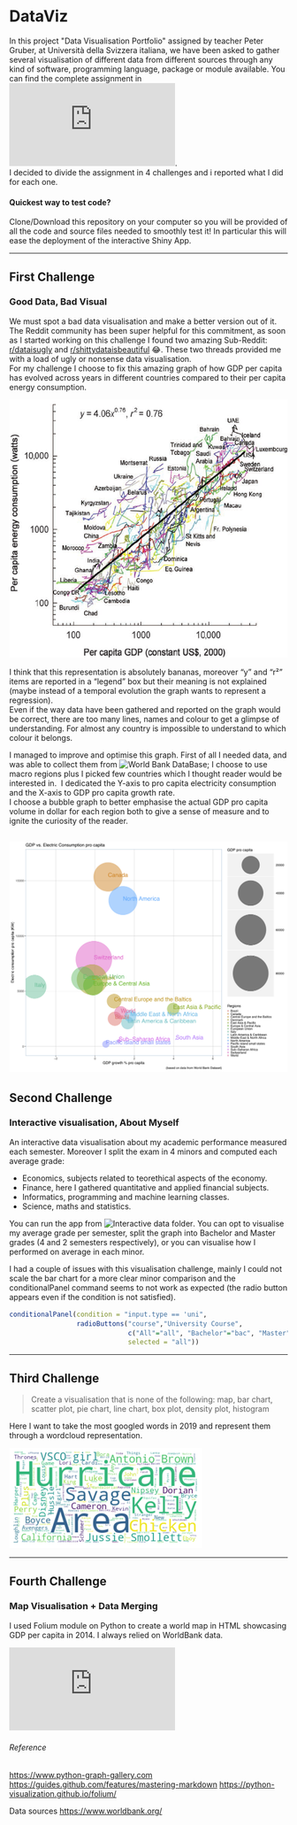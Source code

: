 # DataViz

In this project "Data Visualisation Portfolio" assigned by teacher Peter Gruber, at Università
della Svizzera italiana, we have been asked to gather several visualisation of different
data from different sources through any kind of software, programming language, package or module available. You can find the complete assignment in ![DataViz_quest.pdf](https://github.com/BG4Finance/DataViz/blob/master/dataviz_quest.pdf).  
I decided to divide the assignment in 4 challenges and i reported what I did for each one.

#### Quickest way to test code?  
Clone/Download this repository on your computer so you will be provided of all the code and source files needed to smoothly test it! In particular this will ease the deployment of the interactive Shiny App.


----

## First Challenge
### Good Data, Bad Visual
We must spot a bad data visualisation and make a better version out of it. The Reddit community has been super helpful for this commitment, as soon as I started working on this challenge I found two amazing Sub-Reddit:
[r/dataisugly](https://www.reddit.com/r/dataisugly/) and [r/shittydataisbeautiful](https://www.reddit.com/r/shittydataisbeautiful/) :joy:. These two threads provided me with a load of ugly or nonsense data visualisation.  
For my challenge I choose to fix this amazing graph of how GDP per capita has evolved across years in different countries compared to their per capita energy consumption.

![Image of BadGraph](https://github.com/BG4Finance/DataViz/blob/master/GDP%25%20vs.%20Consumption/BAD%20GRAPH.png?raw=true)

I think that this representation is absolutely bananas, moreover “y” and “r²” items are reported in a “legend” box but their meaning is not explained (maybe instead of a temporal evolution the graph wants to represent a regression).  
Even if the way data have been gathered and reported on the graph would be correct, there are too many lines, names and colour to get a glimpse of understanding. For almost any country is impossible to understand to which colour it belongs.  


I managed to improve and optimise this graph. First of all I needed data, and was able to collect them from ![World Bank DataBase](https://databank.worldbank.org/indicator/NY.GDP.MKTP.KD.ZG/1ff4a498/Popular-Indicators); I choose to use macro regions plus I picked few countries which I thought reader would be interested in.  I dedicated the Y-axis to pro capita electricity consumption and the X-axis to GDP pro capita growth rate.  
I choose a bubble graph to better emphasise the actual GDP pro capita volume in dollar for each region both to give a sense of measure and to ignite the curiosity of the reader.

![Image of GoodGraph](https://github.com/BG4Finance/DataViz/blob/master/GDP%25%20vs.%20Consumption/FinalPlot.png?raw=true)
----

## Second Challenge
### Interactive visualisation, About Myself
An interactive data visualisation about my academic performance measured each semester. Moreover I split the exam in 4 minors and computed each average grade:  
* Economics, subjects related to teorethical aspects of the economy.   
* Finance, here I gathered quantitative and applied financial subjects.  
* Informatics, programming and machine learning classes.  
* Science, maths and statistics.  


You can run the app from ![Interactive data folder](https://github.com/BG4Finance/DataViz/).  You can opt to visualise my average grade per semester, split the graph into Bachelor and Master grades (4 and 2 semesters respectively), or you can visualise how I performed on average in each minor.


I had a couple of issues with this visualisation challenge, mainly I could not scale the bar chart for a more clear minor comparison and the conditionalPanel command seems to not work as expected (the radio button appears even if the condition is not satisfied).
```r
conditionalPanel(condition = "input.type == 'uni",
                 radioButtons("course","University Course",
                              c("All"="all", "Bachelor"="bac", "Master"="msc"),
                              selected = "all"))
```
----

## Third Challenge
> Create a visualisation that is none of the following:
> map, bar chart, scatter plot, pie chart, line chart,
> box plot, density plot, histogram


Here I want to take the most googled words in 2019 and represent them through a wordcloud representation.


![WorldCloud Google Search](https://raw.githubusercontent.com/BG4Finance/DataViz/master/WordCloud/Wordcloud.png)


----

## Fourth Challenge
### Map Visualisation + Data Merging
I used Folium module on Python to create a world map in HTML showcasing GDP per capita in 2014. I always relied on WorldBank data.


![World Map](https://github.com/BG4Finance/DataViz/blob/master/MapViz/%23folium_World_GDP.html)
















###### Reference
https://www.python-graph-gallery.com
https://guides.github.com/features/mastering-markdown
https://python-visualization.github.io/folium/




Data sources
https://www.worldbank.org/
